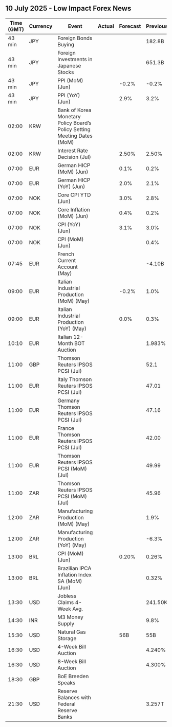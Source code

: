 ## 10 July 2025 - Low Impact Forex News

| Time (GMT) | Currency | Event | Actual | Forecast | Previous |
|------|----------|-------|--------|----------|----------|
| 43 min | JPY | Foreign Bonds Buying |  |  | 182.8B |
| 43 min | JPY | Foreign Investments in Japanese Stocks |  |  | 651.3B |
| 43 min | JPY | PPI (MoM) (Jun) |  | -0.2% | -0.2% |
| 43 min | JPY | PPI (YoY) (Jun) |  | 2.9% | 3.2% |
| 02:00 | KRW | Bank of Korea Monetary Policy Board’s Policy Setting Meeting Dates (MoM) |  |  |  |
| 02:00 | KRW | Interest Rate Decision (Jul) |  | 2.50% | 2.50% |
| 07:00 | EUR | German HICP (MoM) (Jun) |  | 0.1% | 0.2% |
| 07:00 | EUR | German HICP (YoY) (Jun) |  | 2.0% | 2.1% |
| 07:00 | NOK | Core CPI YTD (Jun) |  | 3.0% | 2.8% |
| 07:00 | NOK | Core Inflation (MoM) (Jun) |  | 0.4% | 0.2% |
| 07:00 | NOK | CPI (YoY) (Jun) |  | 3.1% | 3.0% |
| 07:00 | NOK | CPI (MoM) (Jun) |  |  | 0.4% |
| 07:45 | EUR | French Current Account (May) |  |  | -4.10B |
| 09:00 | EUR | Italian Industrial Production (MoM) (May) |  | -0.2% | 1.0% |
| 09:00 | EUR | Italian Industrial Production (YoY) (May) |  | 0.0% | 0.3% |
| 10:10 | EUR | Italian 12-Month BOT Auction |  |  | 1.983% |
| 11:00 | GBP | Thomson Reuters IPSOS PCSI (Jul) |  |  | 52.1 |
| 11:00 | EUR | Italy Thomson Reuters IPSOS PCSI (Jul) |  |  | 47.01 |
| 11:00 | EUR | Germany Thomson Reuters IPSOS PCSI (Jul) |  |  | 47.16 |
| 11:00 | EUR | France Thomson Reuters IPSOS PCSI (Jul) |  |  | 42.00 |
| 11:00 | EUR | Thomson Reuters IPSOS PCSI (MoM) (Jul) |  |  | 49.99 |
| 11:00 | ZAR | Thomson Reuters IPSOS PCSI (MoM) (Jul) |  |  | 45.96 |
| 12:00 | ZAR | Manufacturing Production (MoM) (May) |  |  | 1.9% |
| 12:00 | ZAR | Manufacturing Production (YoY) (May) |  |  | -6.3% |
| 13:00 | BRL | CPI (MoM) (Jun) |  | 0.20% | 0.26% |
| 13:00 | BRL | Brazilian IPCA Inflation Index SA (MoM) (Jun) |  |  | 0.32% |
| 13:30 | USD | Jobless Claims 4-Week Avg. |  |  | 241.50K |
| 14:30 | INR | M3 Money Supply |  |  | 9.8% |
| 15:30 | USD | Natural Gas Storage |  | 56B | 55B |
| 16:30 | USD | 4-Week Bill Auction |  |  | 4.240% |
| 16:30 | USD | 8-Week Bill Auction |  |  | 4.300% |
| 18:30 | GBP | BoE Breeden Speaks |  |  |  |
| 21:30 | USD | Reserve Balances with Federal Reserve Banks |  |  | 3.257T |
